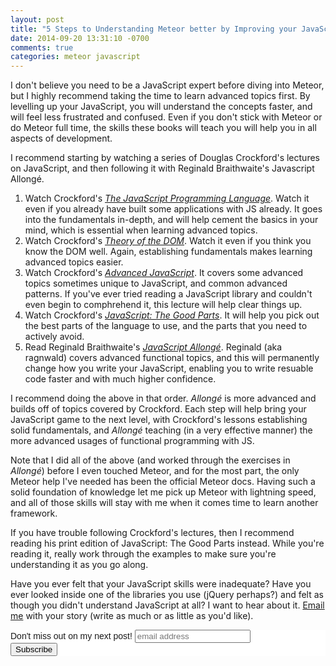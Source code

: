 ```yaml
---
layout: post
title: "5 Steps to Understanding Meteor better by Improving your JavaScript"
date: 2014-09-20 13:31:10 -0700
comments: true
categories: meteor javascript
---
```


I don't believe you need to be a JavaScript expert before diving into Meteor, but I highly recommend taking the time to learn advanced topics first. By levelling up your JavaScript, you will understand the concepts faster, and will feel less frustrated and confused. Even if you don't stick with Meteor or do Meteor full time, the skills these books will teach you will help you in all aspects of development.

I recommend starting by watching a series of Douglas Crockford's lectures on JavaScript, and then following it with Reginald Braithwaite's Javascript Allongé.

1. Watch Crockford's _[The JavaScript Programming Language](https://www.youtube.com/watch?v=v2ifWcnQs6M)_. Watch it even if you already have built some applications with JS already. It goes into the fundamentals in-depth, and will help cement the basics in your mind, which is essential when learning advanced topics.
1. Watch Crockford's _[Theory of the DOM](https://www.youtube.com/watch?v=v2ifWcnQs6M)_. Watch it even if you think you know the DOM well. Again, establishing fundamentals makes learning advanced topics easier.
1. Watch Crockford's _[Advanced JavaScript](https://www.youtube.com/watch?v=DwYPG6vreJg)_. It covers some advanced topics sometimes unique to JavaScript, and common advanced patterns. If you've ever tried reading a JavaScript library and couldn't even begin to comphrehend it, this lecture will help clear things up.
1. Watch Crockford's _[JavaScript: The Good Parts](https://www.youtube.com/watch?v=hQVTIJBZook)_. It will help you pick out the best parts of the language to use, and the parts that you need to actively avoid.
1. Read Reginald Braithwaite's _[JavaScript Allongé](https://leanpub.com/javascript-allonge)_. Reginald (aka ragnwald) covers advanced functional topics, and this will permanently change how you write your JavaScript, enabling you to write resuable code faster and with much higher confidence.

I recommend doing the above in that order. *Allongé* is more advanced and builds off of topics covered by Crockford. Each step will help bring your JavaScript game to the next level, with Crockford's lessons establishing solid fundamentals, and *Allongé* teaching (in a very effective manner) the more advanced usages of functional programming with JS.

Note that I did all of the above (and worked through the exercises in *Allongé*) before I even touched Meteor, and for the most part, the only Meteor help I've needed has been the official Meteor docs. Having such a solid foundation of knowledge let me pick up Meteor with lightning speed, and all of those skills will stay with me when it comes time to learn another framework.

If you have trouble following Crockford's lectures, then I recommend reading his print edition of JavaScript: The Good Parts instead. While you're reading it, really work through the examples to make sure you're understanding it as you go along.

Have you ever felt that your JavaScript skills were inadequate? Have you ever looked inside one of the libraries you use (jQuery perhaps?) and felt as though you didn't understand JavaScript at all? I want to hear about it. [Email me](mailto:rgould@u2622.ca) with your story (write as much or as little as you'd like).

<!-- Begin MailChimp Signup Form -->
<link href="//cdn-images.mailchimp.com/embedcode/slim-081711.css" rel="stylesheet" type="text/css">
<style type="text/css">
  #mc_embed_signup{background:#fff; clear:left; font:14px Helvetica,Arial,sans-serif; }
  /* Add your own MailChimp form style overrides in your site stylesheet or in this style block.
     We recommend moving this block and the preceding CSS link to the HEAD of your HTML file. */
</style>
<div id="mc_embed_signup">
<form action="//wordpress.us8.list-manage.com/subscribe/post?u=ff25df46443f09aa393c2ae1d&amp;id=46f2ebecac" method="post" id="mc-embedded-subscribe-form" name="mc-embedded-subscribe-form" class="validate" target="_blank" novalidate>
  <label for="mce-EMAIL">Don't miss out on my next post!</label>
  <input type="email" value="" name="EMAIL" class="email" id="mce-EMAIL" placeholder="email address" required>
    <!-- real people should not fill this in and expect good things - do not remove this or risk form bot signups-->
    <div style="position: absolute; left: -5000px;"><input type="text" name="b_ff25df46443f09aa393c2ae1d_46f2ebecac" tabindex="-1" value=""></div>
    <div class="clear"><input type="submit" value="Subscribe" name="subscribe" id="mc-embedded-subscribe" class="button"></div>
</form>
</div>

<!--End mc_embed_signup-->
